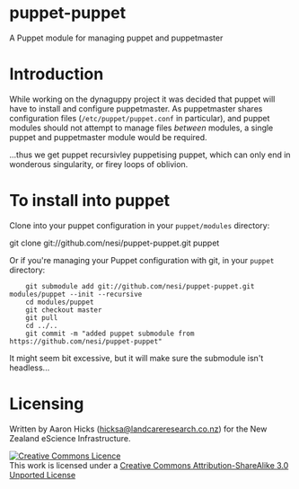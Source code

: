 # puppet-puppet

A Puppet module for managing puppet and puppetmaster

# Introduction

While working on the dynaguppy project it was decided that puppet will have to install and configure puppetmaster. As puppetmaster shares configuration files (`/etc/puppet/puppet.conf` in particular), and puppet modules should not attempt to manage files *between* modules, a single puppet and puppetmaster module would be required.

...thus we get puppet recursivley puppetising puppet, which can only end in wonderous singularity, or firey loops of oblivion.

# To install into puppet

Clone into your puppet configuration in your `puppet/modules` directory:

 git clone git://github.com/nesi/puppet-puppet.git puppet

Or if you're managing your Puppet configuration with git, in your `puppet` directory:

		git submodule add git://github.com/nesi/puppet-puppet.git modules/puppet --init --recursive
		cd modules/puppet
		git checkout master
		git pull
		cd ../..
		git commit -m "added puppet submodule from https://github.com/nesi/puppet-puppet"

It might seem bit excessive, but it will make sure the submodule isn't headless...

# Licensing

Written by Aaron Hicks (hicksa@landcareresearch.co.nz) for the New Zealand eScience Infrastructure.

<a rel="license" href="http://creativecommons.org/licenses/by-sa/3.0/"><img alt="Creative Commons Licence" style="border-width:0" src="http://i.creativecommons.org/l/by-sa/3.0/88x31.png" /></a><br />This work is licensed under a <a rel="license" href="http://creativecommons.org/licenses/by-sa/3.0/">Creative Commons Attribution-ShareAlike 3.0 Unported License</a>